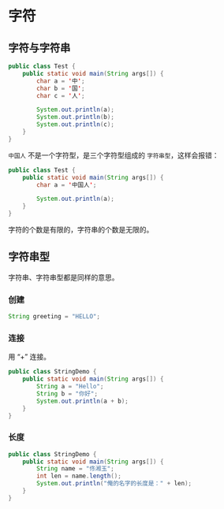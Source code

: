# 字符

## 字符与字符串

<div class="run"></div>

```java
public class Test {
    public static void main(String args[]) {
        char a = '中';
        char b = '国';
        char c = '人';

        System.out.println(a);
        System.out.println(b);
        System.out.println(c);
    }
}
```

`中国人` 不是一个字符型，是三个字符型组成的 `字符串型`，这样会报错：

<div class="run"></div>

```java
public class Test {
    public static void main(String args[]) {
        char a = '中国人';

        System.out.println(a);
    }
}
```

字符的个数是有限的，字符串的个数是无限的。

## 字符串型

字符串、字符串型都是同样的意思。

### 创建

```java
String greeting = "HELLO";
```

### 连接

用 “+” 连接。

<div class="run"></div>

```java
public class StringDemo {
    public static void main(String args[]) {
        String a = "Hello";
        String b = "你好";
        System.out.println(a + b);
    }
}
```

### 长度

<div class="run"></div>

```java
public class StringDemo {
    public static void main(String args[]) {
        String name = "佟湘玉";
        int len = name.length();
        System.out.println("俺的名字的长度是：" + len);
    }
}
```
